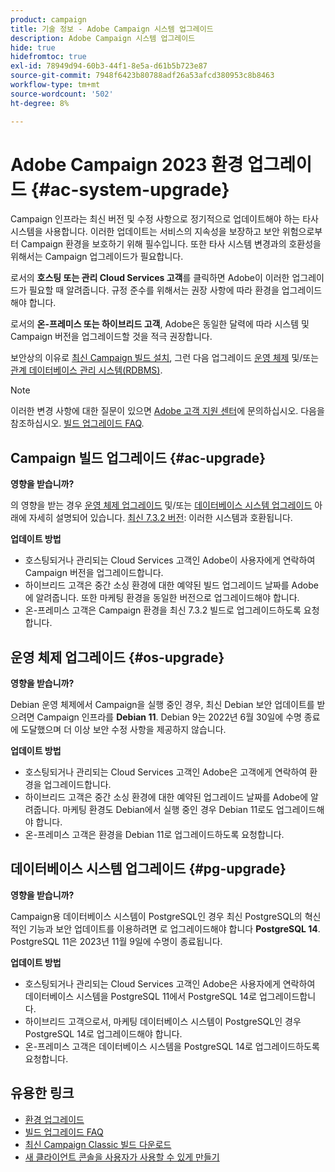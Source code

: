 ```yaml
---
product: campaign
title: 기술 정보 - Adobe Campaign 시스템 업그레이드
description: Adobe Campaign 시스템 업그레이드
hide: true
hidefromtoc: true
exl-id: 78949d94-60b3-44f1-8e5a-d61b5b723e87
source-git-commit: 7948f6423b80788adf26a53afcd380953c8b8463
workflow-type: tm+mt
source-wordcount: '502'
ht-degree: 8%

---
```


# Adobe Campaign 2023 환경 업그레이드 {#ac-system-upgrade}

Campaign 인프라는 최신 버전 및 수정 사항으로 정기적으로 업데이트해야 하는 타사 시스템을 사용합니다. 이러한 업데이트는 서비스의 지속성을 보장하고 보안 위험으로부터 Campaign 환경을 보호하기 위해 필수입니다. 또한 타사 시스템 변경과의 호환성을 위해서는 Campaign 업그레이드가 필요합니다.

로서의 **호스팅 또는 관리 Cloud Services 고객**&#x200B;를 클릭하면 Adobe이 이러한 업그레이드가 필요할 때 알려줍니다. 규정 준수를 위해서는 권장 사항에 따라 환경을 업그레이드해야 합니다.

로서의 **온-프레미스 또는 하이브리드 고객**, Adobe은 동일한 달력에 따라 시스템 및 Campaign 버전을 업그레이드할 것을 적극 권장합니다.

보안상의 이유로 [최신 Campaign 빌드 설치](#ac-upgrade), 그런 다음 업그레이드 [운영 체제](#os-upgrade) 및/또는 [관계 데이터베이스 관리 시스템(RDBMS)](#pg-upgrade).

>[!NOTE]
>
>이러한 변경 사항에 대한 질문이 있으면 [Adobe 고객 지원 센터](https://helpx.adobe.com/kr/enterprise/admin-guide.html/enterprise/using/support-for-experience-cloud.ug.html)에 문의하십시오. 다음을 참조하십시오. [빌드 업그레이드 FAQ](../../platform/using/faq-build-upgrade.md).

## Campaign 빌드 업그레이드 {#ac-upgrade}

**영향을 받습니까?**

의 영향을 받는 경우 [운영 체제 업그레이드](#os-upgrade) 및/또는 [데이터베이스 시스템 업그레이드](#pg-upgrade) 아래에 자세히 설명되어 있습니다. [최신 7.3.2 버전](../../rn/using/latest-release.md#release-7-3-2): 이러한 시스템과 호환됩니다.

**업데이트 방법**

* 호스팅되거나 관리되는 Cloud Services 고객인 Adobe이 사용자에게 연락하여 Campaign 버전을 업그레이드합니다.
* 하이브리드 고객은 중간 소싱 환경에 대한 예약된 빌드 업그레이드 날짜를 Adobe에 알려줍니다. 또한 마케팅 환경을 동일한 버전으로 업그레이드해야 합니다.
* 온-프레미스 고객은 Campaign 환경을 최신 7.3.2 빌드로 업그레이드하도록 요청합니다.


## 운영 체제 업그레이드 {#os-upgrade}

**영향을 받습니까?**

Debian 운영 체제에서 Campaign을 실행 중인 경우, 최신 Debian 보안 업데이트를 받으려면 Campaign 인프라를 **Debian 11**. Debian 9는 2022년 6월 30일에 수명 종료에 도달했으며 더 이상 보안 수정 사항을 제공하지 않습니다.

**업데이트 방법**

* 호스팅되거나 관리되는 Cloud Services 고객인 Adobe은 고객에게 연락하여 환경을 업그레이드합니다.
* 하이브리드 고객은 중간 소싱 환경에 대한 예약된 업그레이드 날짜를 Adobe에 알려줍니다. 마케팅 환경도 Debian에서 실행 중인 경우 Debian 11로도 업그레이드해야 합니다.
* 온-프레미스 고객은 환경을 Debian 11로 업그레이드하도록 요청합니다.

## 데이터베이스 시스템 업그레이드 {#pg-upgrade}

**영향을 받습니까?**

Campaign용 데이터베이스 시스템이 PostgreSQL인 경우 최신 PostgreSQL의 혁신적인 기능과 보안 업데이트를 이용하려면 로 업그레이드해야 합니다 **PostgreSQL 14**. PostgreSQL 11은 2023년 11월 9일에 수명이 종료됩니다.

**업데이트 방법**

* 호스팅되거나 관리되는 Cloud Services 고객인 Adobe은 사용자에게 연락하여 데이터베이스 시스템을 PostgreSQL 11에서 PostgreSQL 14로 업그레이드합니다.
* 하이브리드 고객으로서, 마케팅 데이터베이스 시스템이 PostgreSQL인 경우 PostgreSQL 14로 업그레이드해야 합니다.
* 온-프레미스 고객은 데이터베이스 시스템을 PostgreSQL 14로 업그레이드하도록 요청합니다.


## 유용한 링크

* [환경 업그레이드](../../production/using/build-upgrade.md)
* [빌드 업그레이드 FAQ](../../platform/using/faq-build-upgrade.md)
* [최신 Campaign Classic 빌드 다운로드](https://experience.adobe.com/#/downloads/content/software-distribution/ko/campaign.html)
* [새 클라이언트 콘솔을 사용자가 사용할 수 있게 만들기](../../installation/using/client-console-availability-for-windows.md)
